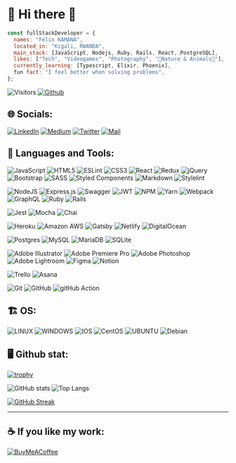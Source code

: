 # 💫 Hi there 👋

```javascript
const fullStackDeveloper = {
  names: "Felix KAMANA",
  located_in: "Kigali, RWANDA",
  main_stack: [JavaScript, Nodejs, Ruby, Rails, React, PostgreSQL],
  likes: ["Tech", "Videogames", "Photography", "🌳Nature & Animals🦝"],
  currently_learning: [Typescript, Elixir, Phoenix],
  fun fact: "I feel better when solving problems",
};
```

![Visitors](https://visitor-badge.laobi.icu/badge?page_id=fezzopro) [![Github](https://img.shields.io/github/followers/fezzopro?label=Follow&style=social)](https://github.com/fezzopro)

## 🌐 Socials:

[![LinkedIn](https://img.shields.io/badge/LinkedIn-0A66C2.svg?style=for-the-badge&logo=LinkedIn&logoColor=white)](https://linkedin.com/in/kamana-felix-9b6731105) [![Medium](https://img.shields.io/badge/Medium-000000.svg?style=for-the-badge&logo=Medium&logoColor=white)]([https://medium.com/@foyarzo621](https://medium.com/@fezzopro)) [![Twitter](https://img.shields.io/badge/Twitter-1DA1F2.svg?style=for-the-badge&logo=Twitter&logoColor=white)](https://twitter.com/fezzo5) [![Mail](https://img.shields.io/badge/Gmail-EA4335.svg?style=for-the-badge&logo=Gmail&logoColor=white)](mailto://kamana.felix79+github@gmail.com)

## 🧰 Languages and Tools:

![JavaScript](https://img.shields.io/badge/javascript-%23323330.svg?style=for-the-badge&logo=javascript&logoColor=%23F7DF1E) ![HTML5](https://img.shields.io/badge/html5-%23E34F26.svg?style=for-the-badge&logo=html5&logoColor=white) ![ESLint](https://img.shields.io/badge/ESLint-4B3263?style=for-the-badge&logo=eslint&logoColor=white) ![CSS3](https://img.shields.io/badge/css3-%231572B6.svg?style=for-the-badge&logo=css3&logoColor=white) ![React](https://img.shields.io/badge/react-%2320232a.svg?style=for-the-badge&logo=react&logoColor=%2361DAFB) ![Redux](https://img.shields.io/badge/redux-%23593d88.svg?style=for-the-badge&logo=redux&logoColor=white) ![jQuery](https://img.shields.io/badge/jquery-%230769AD.svg?style=for-the-badge&logo=jquery&logoColor=white) ![Bootstrap](https://img.shields.io/badge/bootstrap-%23563D7C.svg?style=for-the-badge&logo=bootstrap&logoColor=white) ![SASS](https://img.shields.io/badge/SASS-hotpink.svg?style=for-the-badge&logo=SASS&logoColor=white) ![Styled Components](https://img.shields.io/badge/styled--components-DB7093?style=for-the-badge&logo=styled-components&logoColor=white) ![Markdown](https://img.shields.io/badge/markdown-%23000000.svg?style=for-the-badge&logo=markdown&logoColor=white) ![Stylelint](https://img.shields.io/badge/stylelint-263238.svg?style=for-the-badge&logo=stylelint&logoColor=white)

![NodeJS](https://img.shields.io/badge/node.js-6DA55F?style=for-the-badge&logo=node.js&logoColor=white) ![Express.js](https://img.shields.io/badge/express.js-%23404d59.svg?style=for-the-badge&logo=express&logoColor=%2361DAFB) ![Swagger](https://img.shields.io/badge/-Swagger-%23Clojure?style=for-the-badge&logo=swagger&logoColor=white) ![JWT](https://img.shields.io/badge/JWT-black?style=for-the-badge&logo=JSON%20web%20tokens) ![NPM](https://img.shields.io/badge/NPM-%23000000.svg?style=for-the-badge&logo=npm&logoColor=white)  ![Yarn](https://img.shields.io/badge/yarn-%232C8EBB.svg?style=for-the-badge&logo=yarn&logoColor=white) ![Webpack](https://img.shields.io/badge/webpack-%238DD6F9.svg?style=for-the-badge&logo=webpack&logoColor=black) ![GraphQL](https://img.shields.io/badge/-GraphQL-E10098?style=for-the-badge&logo=graphql&logoColor=white) ![Ruby](https://img.shields.io/badge/ruby-%23CC342D.svg?style=for-the-badge&logo=ruby&logoColor=white) ![Rails](https://img.shields.io/badge/rails-%23CC0000.svg?style=for-the-badge&logo=ruby-on-rails&logoColor=white)

![Jest](https://img.shields.io/badge/Jest-C21325.svg?style=for-the-badge&logo=Jest&logoColor=white) ![Mocha](https://img.shields.io/badge/Mocha-8D6748.svg?style=for-the-badge&logo=Mocha&logoColor=white) ![Chai](https://img.shields.io/badge/Chai-A30701.svg?style=for-the-badge&logo=Chai&logoColor=white)

![Heroku](https://img.shields.io/badge/Heroku-430098.svg?style=for-the-badge&logo=Heroku&logoColor=white) ![Amazon AWS](https://img.shields.io/badge/Amazon%20AWS-232F3E.svg?style=for-the-badge&logo=Amazon-AWS&logoColor=white) ![Gatsby](https://img.shields.io/badge/Gatsby-%23663399.svg?style=for-the-badge&logo=gatsby&logoColor=white) ![Netlify](https://img.shields.io/badge/netlify-%23000000.svg?style=for-the-badge&logo=netlify&logoColor=#00C7B7) ![DigitalOcean](https://img.shields.io/badge/DigitalOcean-%230167ff.svg?style=for-the-badge&logo=digitalOcean&logoColor=white)


![Postgres](https://img.shields.io/badge/postgres-%23316192.svg?style=for-the-badge&logo=postgresql&logoColor=white) ![MySQL](https://img.shields.io/badge/MySQL-4479A1.svg?style=for-the-badge&logo=MySQL&logoColor=white) ![MariaDB](https://img.shields.io/badge/MariaDB-003545.svg?style=for-the-badge&logo=MariaDB&logoColor=white) ![SQLite](https://img.shields.io/badge/SQLite-003B57.svg?style=for-the-badge&logo=SQLite&logoColor=white)

![Adobe Illustrator](https://img.shields.io/badge/adobeillustrator-%23FF9A00.svg?style=for-the-badge&logo=adobeillustrator&logoColor=white) ![Adobe Premiere Pro](https://img.shields.io/badge/Adobe%20Premiere%20Pro-9999FF.svg?style=for-the-badge&logo=Adobe%20Premiere%20Pro&logoColor=white) ![Adobe Photoshop](https://img.shields.io/badge/adobephotoshop-%2331A8FF.svg?style=for-the-badge&logo=adobephotoshop&logoColor=white) ![Adobe Lightroom](https://img.shields.io/badge/Adobe%20Lightroom-31A8FF.svg?style=for-the-badge&logo=Adobe%20Lightroom&logoColor=white) ![Figma](https://img.shields.io/badge/figma-%23F24E1E.svg?style=for-the-badge&logo=figma&logoColor=white) ![Notion](https://img.shields.io/badge/Notion-%23000000.svg?style=for-the-badge&logo=notion&logoColor=white)

![Trello](https://img.shields.io/badge/Trello-%23026AA7.svg?style=for-the-badge&logo=Trello&logoColor=white) ![Asana](https://img.shields.io/badge/Asana-F06A6A.svg?style=for-the-badge&logo=Asana&logoColor=white)


![Git](https://img.shields.io/badge/Git-F05032.svg?style=for-the-badge&logo=Git&logoColor=white) ![GitHub](https://img.shields.io/badge/GitHub-181717.svg?style=for-the-badge&logo=GitHub&logoColor=white) ![gitHub Action](https://img.shields.io/badge/GitHub%20Actions-2088FF.svg?style=for-the-badge&logo=GitHub-Actions&logoColor=white)

## 🏗️ OS:

![LINUX](https://img.shields.io/badge/Linux-FCC624?style=for-the-badge&logo=linux&logoColor=black) ![WINDOWS](https://img.shields.io/badge/WINDOWS-%230167ff.svg?style=for-the-badge&logo=windows&logoColor=white) ![IOS](https://img.shields.io/badge/IOs-%23404d59.svg?style=for-the-badge&logo=apple&logoColor=white) ![CentOS](https://img.shields.io/badge/CentOS-262577.svg?style=for-the-badge&logo=CentOS&logoColor=white) ![UBUNTU](https://img.shields.io/badge/Ubuntu-E95420.svg?style=for-the-badge&logo=Ubuntu&logoColor=white) ![Debian](https://img.shields.io/badge/Debian-A81D33.svg?style=for-the-badge&logo=Debian&logoColor=white)

## 🖥️ Github stat:
  
[![trophy](https://github-profile-trophy.vercel.app/?username=fezzopro&theme=dark_dimmed&margin-w=5&margin-h=5)](https://github.com/ryo-ma/github-profile-trophy)

![GitHub stats](https://github-readme-stats.vercel.app/api?username=fezzopro&show_icons=true&theme=tokyonight&margin-w=5&margin-h=5)
![Top Langs](https://github-readme-stats.vercel.app/api/top-langs/?username=fezzopro&layout=compact&langs_count=8&theme=tokyonight)

<p align="left">

  [![GitHub Streak](https://streak-stats.demolab.com/?user=fezzopro)](https://git.io/streak-stats)

</p>

---
## ☕ If you like my work:

[![BuyMeACoffee](https://img.shields.io/badge/Buy%20Me%20a%20Coffee-ffdd00?style=for-the-badge&logo=buy-me-a-coffee&logoColor=black)](https://www.buymeacoffee.com/fkamana) 
